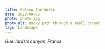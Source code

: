 ```yaml
---
title: Follow the holes
date: 2022-09-05
photo: photo.jpg
photo_alt: Rocky path through a small canyon
tags: Landscape
---
```


_Gueulards's canyon, France_
